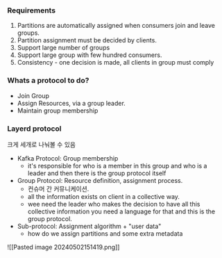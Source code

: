 
### Requirements

1. Partitions are automatically assigned when consumers join and leave groups.
2. Partition assignment must be decided by clients.
3. Support large number of groups
4. Support large group with few hundred consumers.
5. Consistency - one decision is made, all clients in group must comply

### Whats a protocol to do?

- Join Group
- Assign Resources, via a group leader.
- Maintain group membership

### Layerd protocol

크게 세개로 나눠볼 수 있음

- Kafka Protocol: Group membership
	- it's responsible for who is a member in this group and who is a leader and then there is the group protocol itself
- Group Protocol: Resource definition, assignment process.
	- 컨슈머 간 커뮤니케이션.
	- all the information exists on client in a collective way.
	- wee need the leader who makes the decision to have all this collective information you need a language for that and this is the group protocol.
- Sub-protocol: Assignment algorithm + "user data"
	- how do we assign partitions and some extra metadata

![[Pasted image 20240502151419.png]]

